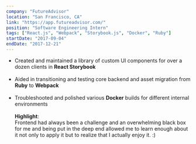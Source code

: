 ```yaml
---
company: "FutureAdvisor"
location: "San Francisco, CA"
link: "https://app.futureadvisor.com/"
position: "Software Engineering Intern"
tags: ["React.js", "Webpack", "Storybook.js", "Docker", "Ruby"]
startDate: "2017-09-04"
endDate: "2017-12-21"
---
```


- Created and maintained a library of custom UI components for over a dozen clients in <b>React Storybook</b><br/><br/>
- Aided in transitioning and testing core backend and asset migration from <b>Ruby</b> to <b>Webpack</b><br/><br/>
- Troubleshooted and polished various <b>Docker</b> builds for different internal environments<br/><br/>
  <b>Highlight</b>:<br/>Frontend had always been a challenge and an overwhelming black box for me and being put in the deep end allowed me to learn enough about it not only to apply it but to realize that I actually enjoy it. :)

